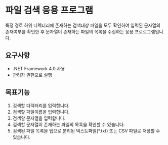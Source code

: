 파일 검색 응용 프로그램
=======================

특정 경로 하위 디렉터리에 존재하는 검색대상 파일을 모두 확인하여 입력된 문자열의 존재여부를 확인한 후 문자열이 존재하는 파일의 목록을 수집하는 응용 프로르그램입니다.

## 요구사항

* .NET Framework 4.0 사용
* 관리자 권한으로 실행

## 목표기능

1. 검색할 디렉터리를 입력합니다.
2. 검색할 파일이름을 입력합니다. 
3. 검색할 문자열을 입력합니다.
4. 검색할 문자열이 존재하는 파일의 목록을 확인할 수 있습니다.
5. 검색된 파일 목록을 탭으로 분리된 텍스트파일(*.txt) 또는 CSV 파일로 저장할 수 있습니다.
